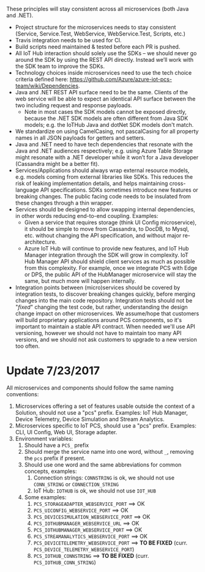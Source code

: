 These principles will stay consistent across all microservices (both Java and .NET).  

* Project structure for the microservices needs to stay consistent (Service, Service.Test, WebService, WebService.Test, Scripts, etc.)
* Travis integration needs to be used for CI.
* Build scripts need maintained & tested before each PR is pushed.
* All IoT Hub interaction should solely use the SDKs – we should never go around the SDK by using the REST API directly.  Instead we’ll work with the SDK team to improve the SDKs.
* Technology choices inside microservices need to use the tech choice criteria defined here:  https://github.com/Azure/azure-iot-pcs-team/wiki/Dependencies.  
* Java and .NET REST API surface need to be the same. Clients of the web service will be able to expect an identical API surface between the two including request and response payloads.  
  * Note in most cases the SDK models cannot be exposed directly, because the .NET SDK models are often different from Java SDK models; e.g. the IoTHub Java and dotNet SDK models don't match.
* We standardize on using CamelCasing, not pascalCasing for all property names in all JSON payloads for getters and setters.
* Java and .NET need to have tech dependencies that resonate with the Java and .NET audiences respectively; e.g. using Azure Table Storage might resonate with a .NET developer while it won’t for a Java developer (Cassandra might be a better fit).
* Services/Applications should always wrap external resource models, e.g. models coming from external libraries like SDKs. This reduces the risk of leaking implementation details, and helps maintaining cross-language API specifications. SDKs sometimes introduce new features or breaking changes. The public facing code needs to be insulated from these changes through a thin wrapper.
* Services should be designed to allow swapping internal dependencies, in other words reducing end-to-end coupling. Examples: 
  * Given a service that requires storage (think UI Config microservice), it should be simple to move from Cassandra, to DocDB, to Mysql, etc. without changing the API specification, and without major re-architecture. 
  * Azure IoT Hub will continue to provide new features, and IoT Hub Manager integration through the SDK will grow in complexity. IoT Hub Manager API should shield client services as much as possible from this complexity. For example, once we integrate PCS with Edge or DPS, the public API of the HubManager microservice will stay the same, but much more will happen internally.
* Integration points between (micro)services should be covered by integration tests, to discover breaking changes quickly, before merging changes into the main code repository. Integration tests should not be "*fixed*" changing the test code, but rather, understanding the design change impact on other microservices. We assume/hope that customers will build proprietary applications around PCS components, so it's important to maintain a stable API contract. When needed we'll use API versioning, however we should not have to maintain too many API versions, and we should not ask customers to upgrade to a new version too often.


# Update 7/23/2017

All microservices and components should follow the same naming conventions:

1. Microservices offering a set of features usable outside the context of a Solution, should not use a "pcs" prefix. Examples: IoT Hub Manager, Device Telemetry, Device Simulation and Stream Analytics.
2. Microservices specific to IoT PCS, should use a "pcs" prefix. Examples: CLI, UI Config, Web UI, Storage adapter.
3. Environment variables:
   1. Should have a `PCS_` prefix
   1. Should merge the service name into one word, without `_`, removing the `pcs` prefix if present.
   1. Should use one word and the same abbreviations for common concepts, examples:
      1. Connection strings: `CONNSTRING` is ok, we should not use `CONN_STRING` or `CONNECTION_STRING`
      1. IoT Hub: `IOTHUB` is ok, we should not use `IOT_HUB`
   1. Some examples:
      1. `PCS_STORAGEADAPTER_WEBSERVICE_PORT` ==> OK
      1. `PCS_UICONFIG_WEBSERVICE_PORT` ==> OK
      1. `PCS_DEVICESIMULATION_WEBSERVICE_PORT` ==> OK
      1. `PCS_IOTHUBMANAGER_WEBSERVICE_URL` ==> OK
      1. `PCS_IOTHUBMANAGER_WEBSERVICE_PORT` ==> OK
      1. `PCS_STREAMANALYTICS_WEBSERVICE_PORT` ==> OK
      1. `PCS_DEVICETELEMETRY_WEBSERVICE_PORT` ==> **TO BE FIXED** (curr. `PCS_DEVICE_TELEMETRY_WEBSERVICE_PORT`)
      1. `PCS_IOTHUB_CONNSTRING` ==> **TO BE FIXED** (curr. `PCS_IOTHUB_CONN_STRING`)
